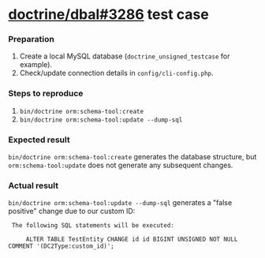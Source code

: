 # [doctrine/dbal#3286](https://github.com/doctrine/dbal/issues/3286) test case
### Preparation
1. Create a local MySQL database (`doctrine_unsigned_testcase` for example).
2. Check/update connection details in `config/cli-config.php`.

### Steps to reproduce
1. `bin/doctrine orm:schema-tool:create`
2. `bin/doctrine orm:schema-tool:update --dump-sql`

### Expected result
`bin/doctrine orm:schema-tool:create` generates the database structure, but `orm:schema-tool:update` does not generate any subsequent changes. 

### Actual result
`bin/doctrine orm:schema-tool:update --dump-sql` generates a "false positive" change due to our custom ID:
```
 The following SQL statements will be executed:

     ALTER TABLE TestEntity CHANGE id id BIGINT UNSIGNED NOT NULL COMMENT '(DC2Type:custom_id)';
 ```